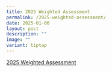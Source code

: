 ```yaml
---
title: 2025 Weighted Assessment
permalink: /2025-weighted-assessment/
date: 2025-01-06
layout: post
description: ""
image: ""
variant: tiptap
---
```

<p><a href="https://www.yuyingsec.moe.edu.sg/useful-links/for-students/permalink/" rel="noopener nofollow" target="_blank">2025 Weighted Assessment</a>
</p>
<p></p>